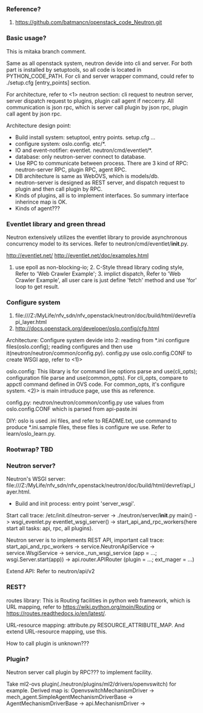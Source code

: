 ### Reference?

1. https://github.com/batmancn/openstack_code_Neutron.git


### Basic usage?

This is mitaka branch comment.

Same as all openstack system, neutron devide into cli and server. For both part is installed by setuptools, so all code is located in PYTHON_CODE_PATH. For cli and server wrapper command, could refer to ./setup.cfg [entry_points] section.

For architecture, refer to <1> neutron section: cli request to neutron server, server dispatch request to plugins, plugin call agent if neccerry. All communication is json rpc, which is server call plugin by json rpc, plugin call agent by json rpc.

Architecture design point:
- Build install system: setuptool, entry points. setup.cfg ...
- configure system: oslo.config. etc/*.
- IO and event-notifier: eventlet. neutron/cmd/eventlet/*.
- database: only neutron-server connect to database.
- Use RPC to communicate between process. There are 3 kind of RPC: neutron-server RPC, plugin RPC, agent RPC.
- DB architecture is same as WebOVS, which is models/db.
- neutron-server is designed as REST server, and dispatch request to plugin and then call plugin by RPC.
- Kinds of plugins, all is to implement interfaces. So summary interface inherince map is OK.
- Kinds of agent???


### Eventlet library and green thread

Neutron extensively utilizes the eventlet library to provide asynchronous concurrency model to its services. Refer to neutron/cmd/eventlet/__init__.py.

http://eventlet.net/
http://eventlet.net/doc/examples.html

1. use epoll as non-blocking-io; 2. C-Style thread library coding style, Refer to 'Web Crawler Example'; 3. implict dispatch, Refer to 'Web Crawler Example', all user care is just define 'fetch' method and use 'for' loop to get result.


### Configure system

1) file:///Z:/MyLife/nfv_sdn/nfv_openstack/neutron/doc/build/html/devref/api_layer.html
2) http://docs.openstack.org/developer/oslo.config/cfg.html

Architecture:
Configure system devide into 2: reading from *.ini configure files(oslo.config); reading configures and then use it(neutron/neutron/common/config.py). config.py use oslo.config.CONF to create WSGI app, refer to <1)>

oslo.config:
This library is for command line options parse and use(cli_opts); configuration file parse and use(common_opts). For cli_opts, compare to appctl command defined in OVS code. For common_opts, it's configure system.
<2)> is main intruduce page, use this as reference.

config.py:
neutron/neutron/common/config.py use values from oslo.config.CONF which is parsed from api-paste.ini

DIY:
oslo is used .ini files, and refer to README.txt, use command to produce *.ini.sample files, these files is configure we use. Refer to learn/oslo_learn.py.


### Rootwrap? TBD


### Neutron server?

Neutron's WSGI server: file:///Z:/MyLife/nfv_sdn/nfv_openstack/neutron/doc/build/html/devref/api_layer.html.
- Build and init process: entry point 'server_wsgi'.

Start call trace:
/etc/init.d/neutron-server -> ./neutron/server/__init__.py main() -> wsgi_evenlet.py eventlet_wsgi_server() -> start_api_and_rpc_workers(here start all tasks: api, rpc, all plugins).

Neutron server is to implements REST API, important call trace:
start_api_and_rpc_workers -> service.NeutronApiService -> service.WsgiService -> service._run_wsgi_service (app = ...; wsgi.Server.start(app)) -> api.router.APIRouter (plugin = ...; ext_mager = ...)

Extend API:
Refer to neutron/api/v2


### REST?

routes library:
This is Routing facilities in python web framework, which is URL mapping, refer to https://wiki.python.org/moin/Routing or https://routes.readthedocs.io/en/latest/.

URL-resource mapping:
attribute.py RESOURCE_ATTRIBUTE_MAP. And extend URL-resource mapping, use this.

How to call plugin is unknown???


### Plugin?

Neutron server call plugin by RPC??? to implement facility.

Take ml2-ovs plugin(./neutron/plugins/ml2/drivers/openvswitch) for example. Derived map is: OpenvswitchMechanismDriver -> mech_agent.SimpleAgentMechanismDriverBase -> AgentMechanismDriverBase -> api.MechanismDriver ->

